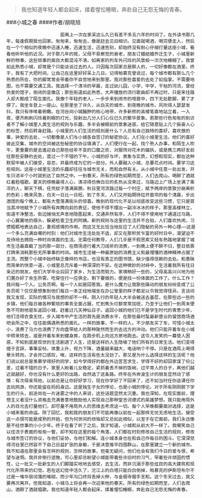 > 我也知道年轻人都会起床，揉着惺忪睡眼，奔赴自己无怨无悔的青春。

###小城之春
####作者/胡晓旭

						距离上一次在家呆这么久已有差不多五六年的时间了。在外读书那几年，每逢假期我也回家。匆匆来，匆匆去，像是赶去见旧相识。见面就喝酒，喝完便走人，然后在一个个相似的夜晚中迅速入睡，迅速生活，迅速告别，却始终没有耐心仔细打量这座小城，看看他听听他的近况。对于那几年的我，父母不易察觉的衰老，朋友订婚结婚乔迁生子，小城里新鲜的物事，这些琐事的面目大都混沌不清，如离家的列车外闪烁的风景般一次次地模糊了。我曾如此熟悉小城，却常是个只能谈谈过去的人。只因每次回家总是醉人的，一切好像都在酒里。终于，我有了大把时间，让自己在这里好好呆上几日。记得帕慕克曾说过，每个城市都有那么几个熟悉的所在，你的脚常常会带着你不自觉地来到那里。我对那些喜爱的去处了如指掌。不需要地图，也不需要交通工具。我选择一个清冷的早晨，走过幼儿园，小学，中学，干枯的河流，曾经热爱的馆子，倒闭的音像店；那些街道如此熟悉，大声播放的流行歌曲却不再过时，只是来往路人却大都成了陌生面孔。我像个年轻的老人，一步步来到闹市的喧嚣中，四下无处歇脚，累了才停了。我坐车登上一座山，在那里坐了许久，从白天的城市，到夜晚的城市。风吹得人瑟瑟发抖，我只有哆嗦着俯瞰。在河谷间小城臃肿的核心地带，许多新修的高楼笔直地站立着，一入夜，便齐刷刷闪烁着刺眼的灯光，投射出几分人们心仪已久的繁华景象。若那些行色匆匆的到访者不了解小城里人类生活的规则与乐趣，多半会被眼前的景象迷惑，给它随意贴上几个振奋人心的标签，然后转身赶路。小城里的人们生活的规则是什么？人总有自己独特的喜好，喜欢做的事，钟爱的去处，一切都像是人们与小城各自签订的秘密协议。人们在小城里生活，他们的喜好彼此交集，城市的空间被这些秘密的协议填满了。人们便行在一起，找个熟人办事，和陌生人吹牛，更重要的是去逢迎自己那些经年不变的口腹之欢，对服饰对花木的偏执，或是携三两好友前往那些安静的去处，度过一个不错的下午。小城的好与坏，表象与实质，幻想和现实，都在这种默契中被人们接受，容忍，并最终成为它的一部分。外人要融入小城，总要花点时间。要学习这些规则。这座小城里生活的乐趣却往往与城市无关，而和自然有关。从小城中任意一处出发，开车只消半个小时就到达了自然之中。一到春天，所有的绿色如期而至，人们去爬山，喝醉了酒就红着脸唱歌。夏天的傍晚最得人心，清凉得仿佛白日的炙热从没来过，马路边上广场上坐满了乘凉的人，聊天下棋，任凭蚊子落满肩膀。秋日里河流路过每一个村庄，赋予两岸的景致分崩离析的色彩；晚来风急，白天一日比一日短。到了冬天，人们又开始期待拉开窗帘的每个清晨，步出酒馆的每个晚上，都有大雪落满街头的惊喜。晚到的现代化不足以彻底改变这些习惯，它只是首当其冲地赋予了小城所有奔腾向前的表征，使他不得不摆出一副冷冰冰的样子。那里高楼林立，街道干净整洁，街边摊悄无声息地隐匿起来，交通井然有序，人们不得不使用地下通道过马路，小心翼翼地扔烟头，躲避检查卫生的阿姨。新的规则与这里的生活并不合拍，人们喜欢热闹，习惯粗粝地表达自己，重视感情的作用。而这又无比恰当地反应了人们隐秘的另外一种心理——这是一个多么充满自嘲的时刻：他们对城市生活处处不适，却又在那积贫乍富的好时日中，渴望迫不及待地去拥抱一种时尚体面的生活。无需任何教导，人们几乎是不假思索又轻车熟路地掌握了城市生活最直截了当的那一部分，在商场进行着大刀阔斧的消费，一到晚上便不醉不归，整日依靠打牌来消耗那些无所事事的时间。城市生活被一种最原始的消费主义和最懵懂的酒神精神占据了主流。而整个小城中始终缺乏像样的书店，也没有真正的图书馆，缺少值得信赖的去处。和愚昧而简单的快意一道，小城里总充斥着一种深深的不安。在这种微妙的对峙中，生活着我所有往日亲近的朋友。他们大学毕业后回了家乡，为生活而努力。家境稍好一些的，父母高高兴兴地为他们置办好了余生所需，吃穿住行一应俱全。剩下要做的，便是找一份体面的工作了。什么工作？我问每一个人。公务员啊。每一个人如是回答我。是什么魔力让我那些躁动的朋友纷纷变成了公务员呢？仅仅是想象到他们每日一本正经地端坐在办公室里的样子都足以令我觉得怪异。言谈间我又发现，实际的情况与我想的却不一样。刚入行的年轻人大半会被送去基层，在那些远一些的乡镇，他们每日被各种繁琐的事务全面占据，忙到焦头烂额常常加班，乃至于让他们一到周末便急不可耐地驱车返回小城，赶着过几天神仙日子。返回小城的他们已不是学生时代的青葱少年，他们活得衣食无忧，步入城市中产生活的首先是消费水平，在那些最时髦最新营业的餐馆商场酒吧会所之中，往往能偶遇熟悉的面孔。一样的故事，不一样的人。不少朋友买了车，可惜小城太小，浪费了马力也浪费了方向盘带给人的那种陡然而生的去远方的冲动。他们只能开着车在小城中转来转去，或是开着车来到健身房，在跑步机上向远方原地跑去。这令人发笑的一幕使人困惑，不知到底是现世的生活剧透了人生，还是这样的人生隐喻了他们所有的日常生活。他们变得擅于言辞，事事妥帖，体重上升，视力下降，酒量越来越大，电话响个不停。只是在酒局上喝得晕头转向，才会开口感叹，唉，这样的生活有些太没劲了。那又是为什么选择这样的生活呢？他们说以前总是羡慕学得好的同学，如今学得好的都在外边苦苦求生，学得不好的却回家谋了份公差，过着不错的日子。家里人盼着儿女稳定，紧抓着丢不掉的饭碗，过平常人的日子，离他们越近就越好，你也没有什么更好的出路，自然选了这条路。终年在外奔波生计的朋友显然动了感情：有次母亲骂他，以前总是让你好好学习，现在你学好了不回来了，还不如当时任你逃课任你去玩网游，你还能留在妈妈身边。这是独生子女的悖论，也是小城的悖论。对于所有刚刚脱下学生的行头，前途尚在一片迷雾之中的人来说，这些话题显然太沉重。我也深知，在现实面前，理想主义者没什么资格去充满善意地鼓励他人实现自己那种堂吉诃德式的英雄梦想。我只能用局外人的目光去打量他们，却尽量不用局外人的思维去考虑这一切。每个人早晚都要面对选择，这是小城来客的命运。除了回忆，我和我的朋友们不可能再像以前在一起那样无忧无虑地生活。接受这一点很可能是成熟的开始，但为何世间的烦恼却又总如此相似，以至于在它面前，我们永远像是不经世事的小小少年。终于在看了听了之后，我才知道，小城和从前大不一样了。我嘲笑自己以往流于表面的匆匆一瞥，却不知在这里的每个角落，人们都在时刻修改自己生活的规则，修改与城市签订的协议，与他们妥协，与他们和解。连小城本身也在和自己作每日的困斗。它深深觉得河谷里已然容不下自己日益扩张的身躯，于是决意推平四围群山，在那里建立一个新的城市。我不知道在那里会有怎样的规则，怎样的故事，但毫无疑问，他们也会有我们今日的爱与恨，希望与迷惘。我并非倒行逆施，可心里却总盼望小城能带着些许旧时的习气，带着些许顽固的惯性，让一批又一批新生的人们脚踏实地地去感受，去生活，而非沉溺于那些炫目的高大建筑和现代化所带来的幻觉。若在这幻觉中活久了，沱江上的白塔只能白白倒掉，帕慕克的伊斯坦布尔不过是一堆华丽词藻的堆砌，而少年沟口终将丢掉火种，与金阁寺握手言和。这个冬天过去，我又要再次离开。但我知道，小城马上将会再一次迎来他的春天。所有的绿色如期而至，人们去爬山，酒醉了酒就唱歌。我也知道年轻人都会起床，揉着惺忪睡眼，奔赴自己无怨无悔的青春。			  		